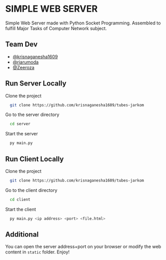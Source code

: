 # SIMPLE WEB SERVER

Simple Web Server made with Python Socket Programming. Assembled to fulfill Major Tasks of Computer Network subject.

## Team Dev

- [@krisnaganesha1609](https://www.github.com/krisnaganesha1609)
- [@riarumoda](https://www.github.com/riarumoda)
- [@Zeeroza](https://www.github.com/Zeeroza)

## Run Server Locally

Clone the project

```bash
  git clone https://github.com/krisnaganesha1609/tubes-jarkom
```

Go to the server directory

```bash
  cd server
```

Start the server

```bash
  py main.py
```

## Run Client Locally

Clone the project

```bash
  git clone https://github.com/krisnaganesha1609/tubes-jarkom
```

Go to the client directory

```bash
  cd client
```

Start the client

```bash
  py main.py <ip address> <port> <file.html>
```

## Additional

You can open the server address+port on your browser or modify the web content in `static` folder. Enjoy!
